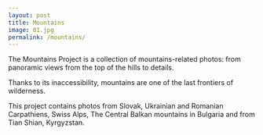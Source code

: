 ```yaml
---
layout: post
title: Mountains
image: 01.jpg
permalink: /mountains/
---
```

The Mountains Project is a collection of mountains-related photos: from panoramic views from the top of the hills to details.

Thanks to its inaccessibility, mountains are one of the last frontiers of wilderness.

This project contains photos from Slovak, Ukrainian and Romanian Carpathiens, Swiss Alps, The Central Balkan mountains in Bulgaria and from Tian Shian, Kyrgyzstan.
